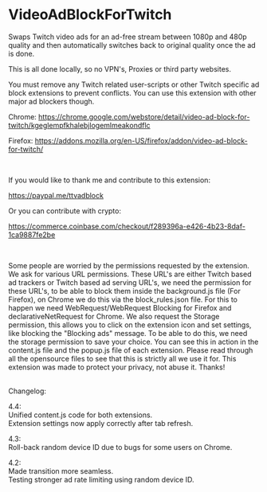 # VideoAdBlockForTwitch

Swaps Twitch video ads for an ad-free stream between 1080p and 480p quality and then automatically switches back to original quality once the ad is done.

This is all done locally, so no VPN's, Proxies or third party websites.

You must remove any Twitch related user-scripts or other Twitch specific ad block extensions to prevent conflicts. You can use this extension with other major ad blockers though.

Chrome: https://chrome.google.com/webstore/detail/video-ad-block-for-twitch/kgeglempfkhalebjlogemlmeakondflc

Firefox: https://addons.mozilla.org/en-US/firefox/addon/video-ad-block-for-twitch/

</br>

If you would like to thank me and contribute to this extension:

https://paypal.me/ttvadblock

Or you can contribute with crypto:

https://commerce.coinbase.com/checkout/f289396a-e426-4b23-8daf-1ca9887fe2be

</br>

Some people are worried by the permissions requested by the extension. We ask for various URL permissions. These URL's are either Twitch based ad trackers or Twitch based ad serving URL's, we need the permission for these URL's, to be able to block them inside the background.js file (For Firefox), on Chrome we do this via the block_rules.json file. For this to happen we need WebRequest/WebRequest Blocking for Firefox and declarativeNetRequest for Chrome. We also request the Storage permission, this allows you to click on the extension icon and set settings, like blocking the "Blocking ads" message. To be able to do this, we need the storage permission to save your choice. You can see this in action in the content.js file and the popup.js file of each extension. Please read through all the opensource files to see that this is strictly all we use it for. This extension was made to protect your privacy, not abuse it. Thanks!</br></br>

Changelog:

4.4:</br>
Unified content.js code for both extensions.</br>
Extension settings now apply correctly after tab refresh.</br>

4.3:</br>
Roll-back random device ID due to bugs for some users on Chrome.</br>

4.2:</br>
Made transition more seamless.</br>
Testing stronger ad rate limiting using random device ID.

